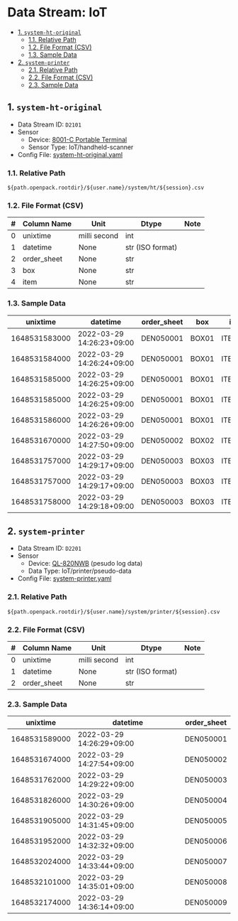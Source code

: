 # Data Stream: IoT

- [1. `system-ht-original`](#1-system-ht-original)
  - [1.1. Relative Path](#11-relative-path)
  - [1.2. File Format (CSV)](#12-file-format-csv)
  - [1.3. Sample Data](#13-sample-data)
- [2. `system-printer`](#2-system-printer)
  - [2.1. Relative Path](#21-relative-path)
  - [2.2. File Format (CSV)](#22-file-format-csv)
  - [2.3. Sample Data](#23-sample-data)

## 1. `system-ht-original`

- Data Stream ID: `D2101`
- Sensor
  - Device: [8001-C Portable Terminal](https://shop.e-welcom.com/shop/g/g8001C-02/)
  - Sensor Type: IoT/handheld-scanner
- Config File: [system-ht-original.yaml](https://github.com/open-pack/openpack-toolkit/tree/main/configs/dataset/stream/system-ht-original.yaml)

### 1.1. Relative Path

```text
${path.openpack.rootdir}/${user.name}/system/ht/${session}.csv
```

### 1.2. File Format (CSV)

| #   | Column Name | Unit         | Dtype            | Note |
| --- | ----------- | ------------ | ---------------- | ---- |
| 0   | unixtime    | milli second | int              |      |
| 1   | datetime    | None         | str (ISO format) |      |
| 2   | order_sheet | None         | str              |      |
| 3   | box         | None         | str              |      |
| 4   | item        | None         | str              |      |

### 1.3. Sample Data

| unixtime      | datetime                  | order_sheet | box   | item    |
| ------------- | ------------------------- | ----------- | ----- | ------- |
| 1648531583000 | 2022-03-29 14:26:23+09:00 | DEN050001   | BOX01 | ITEM301 |
| 1648531584000 | 2022-03-29 14:26:24+09:00 | DEN050001   | BOX01 | ITEM315 |
| 1648531585000 | 2022-03-29 14:26:25+09:00 | DEN050001   | BOX01 | ITEM403 |
| 1648531585000 | 2022-03-29 14:26:25+09:00 | DEN050001   | BOX01 | ITEM404 |
| 1648531586000 | 2022-03-29 14:26:26+09:00 | DEN050001   | BOX01 | ITEM405 |
| 1648531670000 | 2022-03-29 14:27:50+09:00 | DEN050002   | BOX02 | ITEM402 |
| 1648531757000 | 2022-03-29 14:29:17+09:00 | DEN050003   | BOX03 | ITEM501 |
| 1648531757000 | 2022-03-29 14:29:17+09:00 | DEN050003   | BOX03 | ITEM502 |
| 1648531758000 | 2022-03-29 14:29:18+09:00 | DEN050003   | BOX03 | ITEM503 |

## 2. `system-printer`

- Data Stream ID: `D2201`
- Sensor
  - Device: [QL-820NWB](https://www.brother.co.jp/product/labelprinter/ql820nwb/index.aspx) (pesudo log data)
  - Data Type: IoT/printer/pseudo-data
- Config File: [system-printer.yaml](https://github.com/open-pack/openpack-toolkit/tree/main/configs/dataset/stream/system-printer.yaml)

### 2.1. Relative Path

```text
${path.openpack.rootdir}/${user.name}/system/printer/${session}.csv
```

### 2.2. File Format (CSV)

| #   | Column Name | Unit         | Dtype            | Note |
| --- | ----------- | ------------ | ---------------- | ---- |
| 0   | unixtime    | milli second | int              |      |
| 1   | datetime    | None         | str (ISO format) |      |
| 2   | order_sheet | None         | str              |      |

### 2.3. Sample Data

| unixtime      | datetime                  | order_sheet |
| ------------- | ------------------------- | ----------- |
| 1648531589000 | 2022-03-29 14:26:29+09:00 | DEN050001   |
| 1648531674000 | 2022-03-29 14:27:54+09:00 | DEN050002   |
| 1648531762000 | 2022-03-29 14:29:22+09:00 | DEN050003   |
| 1648531826000 | 2022-03-29 14:30:26+09:00 | DEN050004   |
| 1648531905000 | 2022-03-29 14:31:45+09:00 | DEN050005   |
| 1648531952000 | 2022-03-29 14:32:32+09:00 | DEN050006   |
| 1648532024000 | 2022-03-29 14:33:44+09:00 | DEN050007   |
| 1648532101000 | 2022-03-29 14:35:01+09:00 | DEN050008   |
| 1648532174000 | 2022-03-29 14:36:14+09:00 | DEN050009   |
